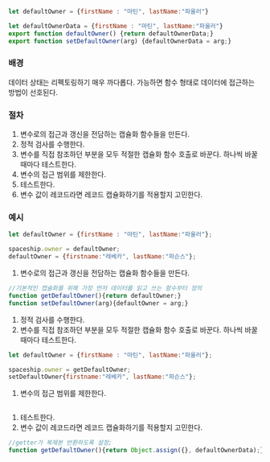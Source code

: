 ```jsx
let defaultOwner = {firstName : "마틴", lastName:"파울러"}

let defaultOwnerData = {firstName : "마틴", lastName:"파울러"}
export function defaultOwner() {return defaultOwnerData;}
export function setDefaultOwner(arg) {defaultOwnerData = arg;}
```

### 배경

데이터 상태는 리펙토링하기 매우 까다롭다. 가능하면 함수 형태로 데이터에 접근하는 방법이 선호된다.

### 절차

1. 변수로의 접근과 갱신을 전담하는 캡슐화 함수들을 만든다.
2. 정적 검사를 수행한다.
3. 변수를 직접 참조하던 부분을 모두 적절한 캡슐화 함수 호출로 바꾼다. 하나씩 바꿀 때마다 테스트한다.
4. 변수의 접근 범위를 제한한다.
5. 테스트한다.
6. 변수 값이 레코드라면 레코드 캡슐화하기를 적용할지 고민한다.

### 예시

```jsx
let defaultOwner = {firstName : "마틴", lastName:"파울러"};

spaceship.owner = defaultOwner;
defaultOwner = {firstname:"레베카", lastName:"파슨스"};
```

1. 변수로의 접근과 갱신을 전담하는 캡슐화 함수들을 만든다.

```jsx
//기본적인 캡슐화를 위해 가장 먼저 데이터를 읽고 쓰는 함수부터 정의
function getDefaultOwner(){return defaultOwner;}
function setDefaultOwner(arg){defaultOwner = arg;}
```

1. 정적 검사를 수행한다.
2. 변수를 직접 참조하던 부분을 모두 적절한 캡슐화 함수 호출로 바꾼다. 하나씩 바꿀 때마다 테스트한다.

```jsx
let defaultOwner = {firstName : "마틴", lastName:"파울러"};

spaceship.owner = getDefaultOwner;
setDefaultOwner{firstname:"레베카", lastName:"파슨스"};
```

1. 변수의 접근 범위를 제한한다.

```jsx

```

1. 테스트한다.
2. 변수 값이 레코드라면 레코드 캡슐화하기를 적용할지 고민한다.

```jsx
//getter가 복제본 반환하도록 설정;
function getDefaultOwner(){return Object.assign({}, defaultOwnerData);}
```
